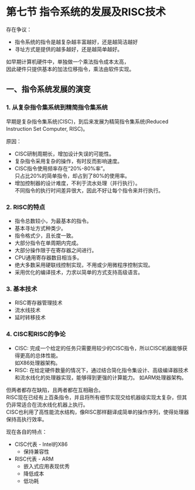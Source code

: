 # 第七节 指令系统的发展及RISC技术

存在争议：  

* 指令系统的指令是越复杂越丰富越好，还是越简洁越好  
* 寻址方式是提供的越多越好，还是越简单越好。

如早期计算机硬件中，单独做一个乘法指令成本太高，  
因此硬件只提供基本的加法位移指令，乘法由软件实现。

## 一、指令系统发展的演变

### 1. 从复杂指令集系统到精简指令集系统

早期是复杂指令集系统(CISC)，到后来发展为精简指令集系统(Reduced Instruction Set Computer, RISC)。

原因：

* CISC研制周期长，增加设计失误的可能性。
* 复杂指令采用复杂的操作，有时反而影响速度。
* CISC指令使用频率存在“20%-80%率”。  
  只占比$20\%$的简单指令，却占到了$80\%$的使用率。
* 增加控制器的设计难度，不利于流水处理（并行执行）。  
  不同指令的执行时间差异很大，因此不好让每个指令来并行执行。

### 2. RISC的特点

* 指令总数较小，为最基本的指令。
* 基本寻址方式种类少。
* 指令格式少，且长度一致。
* 大部分指令在单周期内完成。
* 大部分操作限于在寄存器之间进行。
* CPU通用寄存器数目相当多。
* 绝大多数采用硬联线控制实现，不用或少用微程序控制实现。
* 采用优化的编译技术，力求以简单的方式支持高级语言。

### 3. 基本技术

* RISC寄存器管理技术
* 流水线技术
* 延时转移技术

### 4. CISC和RISC的争论

* CISC:  完成一个给定的任务只需要用较少的CISC指令，所以CISC机器能够获得更高的总体性能。​  
  如X86处理器架构。
* RISC: 在给定硬件数量的情况下，通过结合简化指令集设计、高级编译器技术和流水线化的处理器实现，能够得到更强的计算能力。
  如ARM处理器架构。

但两者都存在缺陷，且两者都在互相融合。  
RISC现在已经有上百条指令，并且将所有细节实现交给机器级实现太复杂，但其仍非常适合在流水线化机器上执行。  
CISC也利用了高性能流水结构，像RISC那样翻译成简单的操作序列，使得处理器保持高执行效率。

现在各自的特点：

* CISC代表 - Intel的X86
  * 保持兼容性
* RISC代表 - ARM
  * 嵌入式应用表现优秀
  * 降低成本
  * 低功耗
